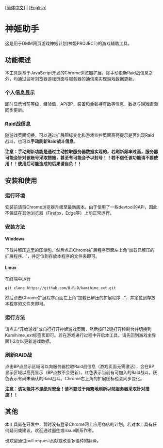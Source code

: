 [[简体中文]](https://github.com/B-R-D/kamihime_ext/blob/master/README-zh-CN.md) | [[English]](https://github.com/B-R-D/kamihime_ext/blob/master/README.md)

# 神姬助手
这是用于DMM网页游戏神姬计划(神姫PROJECT)的游戏辅助工具。

## 功能概述
本工具是基于JavaScript开发的Chrome浏览器扩展，除手动更新Raid战信息之外，均通过监听浏览器游戏页面与服务器的通信来实现游戏数据更新。
### 个人信息显示
即时显示当前等级，经验值，AP/BP，装备和金钱持有数等信息，数据与游戏画面同步更新。
### Raid战信息
随游戏页面切换，可以通过扩展图标变化和游戏监控页面高亮提示是否出现Raid战斗，也可以**手动刷新Raid战斗信息**。

**注意：手动刷新功能是通过主动拉取服务器数据实现的，若刷新频率过高，服务器可能会针对该账号采取措施，甚至有可能会予以封号！！若不信任该功能请不要使用！！使用后可能造成的后果请自负！！**

## 安装和使用

### 运行环境
安装前请将Chrome浏览器升级至最新版本。由于使用了一些devtool的API，因此不保证在其他浏览器（Firefox，Edge等）上能正常运行。
### 安装方法
#### Windows
下载并解压[这里](https://github.com/B-R-D/kamihime_ext/releases)的压缩包，然后点击Chrome扩展程序页面左上角“加载已解压的扩展程序...”，并定位到存放本程序的文件夹即可。
#### Linux
在终端中运行
```shell
git clone https://github.com/B-R-D/kamihime_ext.git
```
然后点击Chrome扩展程序页面左上角“加载已解压的扩展程序...”，并定位到存放本程序的文件夹即可。
### 运行方法
请点击“开始游戏”或自行打开神姬游戏页面，然后按F12键打开控制台并切换到Kamihime_ext标签页即可。若在游戏进行过程中开启本工具，请先回到游戏主界面1-2次以更新游戏数据。
### 刷新RAID战
点击BP点显示区域可以向服务器拉取Raid战信息（游戏页面无需激活），会在BP显示区域以高亮显示（BP点数不会更新）。红色表示当前有可加入的Raid战斗，灰色表示有尚未确认的Raid战斗。Chrome右上角的扩展图标也会同步变化。

**注意：该功能并不是绝对安全！请不要过于频繁地刷新以防服务器采取针对措施！！**

## 其他
本工具尚在开发中，暂时没有登录Chrome网上应用商店的计划。若对本工具有任何疑问或建议，欢迎通过[邮件](mailto:xingxuanma@gmail.com)或issue联系作者。

也欢迎通过pull request贡献或改善多语种的翻译。

